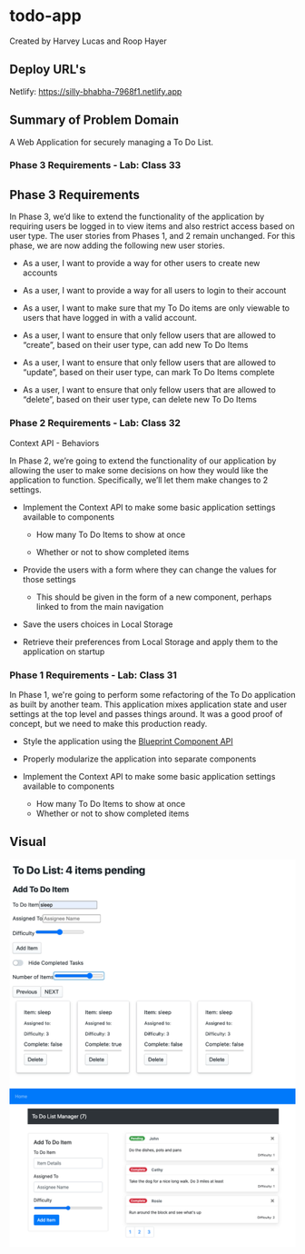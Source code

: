 # todo-app

Created by Harvey Lucas and Roop Hayer

## Deploy URL's

Netlify: https://silly-bhabha-7968f1.netlify.app

## Summary of Problem Domain

A Web Application for securely managing a To Do List.

### Phase 3 Requirements - Lab: Class 33

## Phase 3 Requirements

In Phase 3, we’d like to extend the functionality of the application by requiring users be logged in to view items and also restrict access based on user type. The user stories from Phases 1, and 2 remain unchanged. For this phase, we are now adding the following new user stories.

- As a user, I want to provide a way for other users to create new accounts

- As a user, I want to provide a way for all users to login to their account

- As a user, I want to make sure that my To Do items are only viewable to users that have logged in with a valid account.

- As a user, I want to ensure that only fellow users that are allowed to “create”, based on their user type, can add new To Do Items

- As a user, I want to ensure that only fellow users that are allowed to “update”, based on their user type, can mark To Do Items complete

- As a user, I want to ensure that only fellow users that are allowed to “delete”, based on their user type, can delete new To Do Items

### Phase 2 Requirements - Lab: Class 32

Context API - Behaviors

In Phase 2, we’re going to extend the functionality of our application by allowing the user to make some decisions on how they would like the application to function. Specifically, we’ll let them make changes to 2 settings.

- Implement the Context API to make some basic application settings available to components

  - How many To Do Items to show at once

  - Whether or not to show completed items

- Provide the users with a form where they can change the values for those settings

  - This should be given in the form of a new component, perhaps linked to from the main navigation

- Save the users choices in Local Storage

- Retrieve their preferences from Local Storage and apply them to the application on startup

### Phase 1 Requirements - Lab: Class 31

In Phase 1, we're going to perform some refactoring of the To Do application as built by another team. This application mixes application state and user settings at the top level and passes things around. It was a good proof of concept, but we need to make this production ready.

- Style the application using the [Blueprint Component API](https://blueprintjs.com/docs/#blueprint)

- Properly modularize the application into separate components

- Implement the Context API to make some basic application settings available to components
  - How many To Do Items to show at once
  - Whether or not to show completed items

## Visual

![todo-app](./assets/todo-app.png)
![todo](./assets/todo.png)
